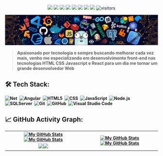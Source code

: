 <p align="center">
    <a href="https://github.com/wesleymo22/wesleymo22"><img src="https://img.shields.io/badge/status-updating-brightgreen.svg"></a>
    <a href="https://github.com/dotnet/core"><img src="https://img.shields.io/badge/Net-6-FF1493.svg"></a>
    <a href="https://github.com/angular"><img src="https://img.shields.io/badge/Angular-12-FF1493.svg"></a>
    <a href="https://github.com/topics/html5"><img src="https://img.shields.io/badge/HTML-5-FF1493.svg"></a>
    <a href="https://github.com/topics/css"><img src="https://img.shields.io/badge/CSS-3-FF1493.svg"></a>
    <a href="https://github.com/wesleymo22/wesleymo22/graphs/contributors"><img src="https://img.shields.io/github/contributors/wesleymo22/wesleymo22?color=blue"></a>
    <a href="https://github.com/wesleymo22"><img src="https://img.shields.io/github/stars/wesleymo22.svg?color=blue&logo=github"></a>
    <a href="https://github.com/wesleymo22/wesleymo22/network/members"><img src="https://img.shields.io/github/forks/wesleymo22/wesleymo22.svg?color=blue&logo=github"></a>
    <img src="https://visitor-badge.laobi.icu/badge?page_id=wesleymo22.wesleymo22" alt="visitors"/>
</p>

[![](./src/header_.png)](#)

> <b>Apaixonado por tecnologia e sempre buscando melhorar cada vez mais, venho me especializando em desenvolvimento front-end nas tecnologias HTML CSS Javascript e React para um dia me tornar um grande desenvolvedor Web

## 🛠️ Tech Stack:
    
![Net](https://img.shields.io/badge/-Net-555?style=flat&logo=CSharp)&nbsp;
![Angular](https://img.shields.io/badge/-Angular-555?style=flat&logo=angular)&nbsp;
![HTML5](https://img.shields.io/badge/-HTML5-555?style=flat&logo=html5)&nbsp;
![CSS](https://img.shields.io/badge/-CSS-555?style=flat&logo=css3)&nbsp;
![JavaScript](https://img.shields.io/badge/-JavaScript-555?style=flat&logo=javascript)&nbsp;
![Node.js](https://img.shields.io/badge/-Node.js-555?style=flat&logo=node.js)&nbsp;
![SQLServer](https://img.shields.io/badge/-SQLServer-555?style=flat&logo=sql)&nbsp;
![Git](https://img.shields.io/badge/-Git-555?style=flat&logo=git)&nbsp;
![GitHub](https://img.shields.io/badge/-GitHub-555?style=flat&logo=github)&nbsp;
![Visual Studio Code](https://img.shields.io/badge/-Visual%20Studio%20Code-555?style=flat&logo=visual-studio-code&logoColor=007ACC)&nbsp;

## 📈 GitHub Activity Graph:

<table>
    <tr>
        <td align="center"><a href="https://github.com/wesleymo22#gh-light-mode-only"><img src="https://github-readme-stats.vercel.app/api?username=wesleymo22&show_icons=true&theme=default&include_all_commits=true#gh-light-mode-only" alt="My GitHub Stats"/></a><a href="https://github.com/wesleymo22#gh-dark-mode-only"><img src="https://github-readme-stats.vercel.app/api?username=wesleymo22&show_icons=true&theme=tokyonight&include_all_commits=true#gh-dark-mode-only" alt="My GitHub Stats"/></a></td>
        <td rowspan="2" align="center"><a href="https://github.com/wesleymo22#gh-light-mode-only"><img src="https://github-readme-stats.vercel.app/api/top-langs/?username=wesleymo22&theme=default&langs_count=8#gh-light-mode-only" alt="My GitHub Stats"/></a><a href="https://github.com/wesleymo22#gh-dark-mode-only"><img src="https://github-readme-stats.vercel.app/api/top-langs/?username=wesleymo22&theme=tokyonight&langs_count=8#gh-dark-mode-only" alt="My GitHub Stats"/></a></td>
    </tr>
    <tr>
        <td align="center"><a href="https://github.com/wesleymo22#gh-light-mode-only"><img src="https://github-readme-streak-stats.herokuapp.com/?user=wesleymo22&theme=default"/></a><a href="https://github.com/wesleymo22#gh-dark-mode-only"><img src="https://github-readme-streak-stats.herokuapp.com/?user=wesleymo22&theme=tokyonight"/></a></td>
    </tr>
</table>


